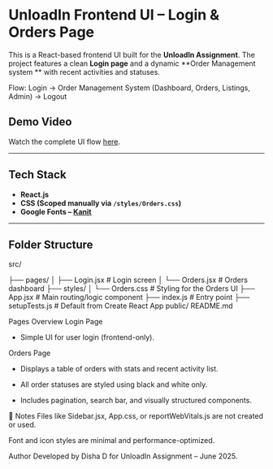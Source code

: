# UnloadIn Frontend UI – Login & Orders Page

This is a React-based frontend UI built for the **UnloadIn Assignment**. The project features a clean **Login page** and a dynamic **Order Management system ** with recent activities and statuses.

Flow: Login → Order Management System (Dashboard, Orders, Listings, Admin) → Logout

## Demo Video

Watch the complete UI flow [here](https://drive.google.com/file/d/1ygc8LbAVTigRC5rlooi2_J78yty5zLoG/view?usp=sharing).


---

## Tech Stack

- **React.js**
- **CSS (Scoped manually via `/styles/Orders.css`)**
- **Google Fonts – [Kanit](https://fonts.google.com/specimen/Kanit)**

---

## Folder Structure

src/

├── pages/ 
│ ├── Login.jsx # Login screen 
│ └── Orders.jsx # Orders dashboard
├── styles/
│ └── Orders.css # Styling for the Orders UI
├── App.jsx # Main routing/logic component
├── index.js # Entry point
├── setupTests.js # Default from Create React App
public/
README.md

Pages Overview
Login Page

- Simple UI for user login (frontend-only).

Orders Page

- Displays a table of orders with stats and recent activity list.

- All order statuses are styled using black and white only.

- Includes pagination, search bar, and visually structured components.

📌 Notes
Files like Sidebar.jsx, App.css, or reportWebVitals.js are not created or used.

Font and icon styles are minimal and performance-optimized.

Author
Developed by Disha D for UnloadIn Assignment – June 2025.
